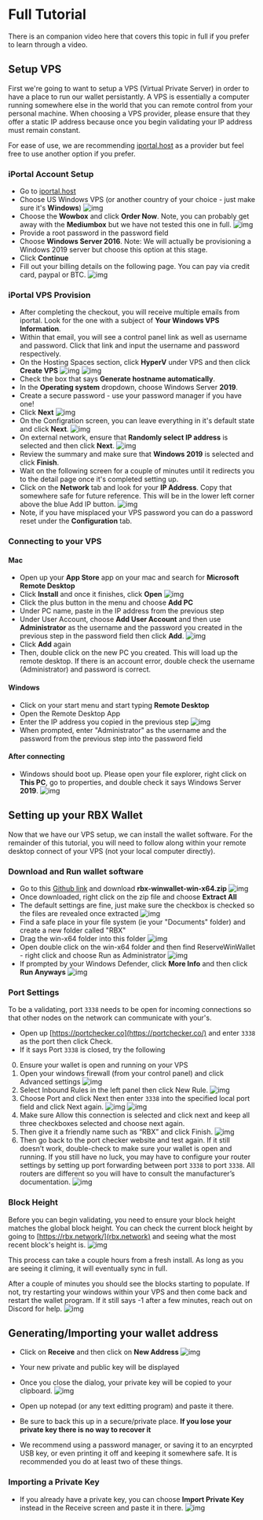 # Full Tutorial

There is an companion video here that covers this topic in full if you prefer to learn through a video.

## Setup VPS

First we're going to want to setup a VPS (Virtual Private Server) in order to have a place to run our wallet persistantly. A VPS is essentially a computer running somewhere else in the world that you can remote control from your personal machine. When choosing a VPS provider, please ensure that they offer a static IP address because once you begin validating your IP address must remain constant.

For ease of use, we are recommending [iportal.host](https://iportal.host/) as a provider but feel free to use another option if you prefer.

### iPortal Account Setup

- Go to [iportal.host](https://iportal.host/)
- Choose US Windows VPS (or another country of your choice - just make sure it's **Windows**)
  ![img](https://reserveblock.io/img/instructs/1.jpg)
- Choose the **Wowbox** and click **Order Now**. Note, you can probably get away with the **Mediumbox** but we have not tested this one in full.
  ![img](https://reserveblock.io/img/instructs/2.jpg)
- Provide a root password in the password field
- Choose **Windows Server 2016**. Note: We will actually be provisioning a Windows 2019 server but choose this option at this stage.
- Click **Continue**
- Fill out your billing details on the following page. You can pay via credit card, paypal or BTC.
  ![img](https://reserveblock.io/img/instructs/3.jpg)

### iPortal VPS Provision

- After completing the checkout, you will receive multiple emails from iportal. Look for the one with a subject of **Your Windows VPS Information**.
- Within that email, you will see a control panel link as well as username and password. Click that link and input the username and password respectively.
- On the Hosting Spaces section, click **HyperV** under VPS and then click **Create VPS**
  ![img](https://reserveblock.io/img/instructs/4.jpg)
  ![img](https://reserveblock.io/img/instructs/5.jpg)
- Check the box that says **Generate hostname automatically**.
- In the **Operating system** dropdown, choose Windows Server **2019**.
- Create a secure password - use your password manager if you have one!
- Click **Next**
  ![img](https://reserveblock.io/img/instructs/6.jpg)
- On the Configration screen, you can leave everything in it's default state and click **Next**.
  ![img](https://reserveblock.io/img/instructs/7.jpg)
- On external network, ensure that **Randomly select IP address** is selected and then click **Next**.
  ![img](https://reserveblock.io/img/instructs/8.jpg)
- Review the summary and make sure that **Windows 2019** is selected and click **Finish**.
- Wait on the following screen for a couple of minutes until it redirects you to the detail page once it's completed setting up.
- Click on the **Network** tab and look for your **IP Address**. Copy that somewhere safe for future reference. This will be in the lower left corner above the blue Add IP button.
  ![img](https://reserveblock.io/img/instructs/9.jpg)
- Note, if you have misplaced your VPS password you can do a password reset under the **Configuration** tab.

### Connecting to your VPS

#### Mac

- Open up your **App Store** app on your mac and search for **Microsoft Remote Desktop**
- Click **Install** and once it finishes, click **Open**
  ![img](https://reserveblock.io/img/instructs/10.jpg)
- Click the plus button in the menu and choose **Add PC**
- Under PC name, paste in the IP address from the previous step
- Under User Account, choose **Add User Account** and then use **Administrator** as the username and the password you created in the previous step in the password field then click **Add**.
  ![img](https://reserveblock.io/img/instructs/11.jpg)
- Click **Add** again
- Then, double click on the new PC you created. This will load up the remote desktop. If there is an account error, double check the username (Administrator) and password is correct.

#### Windows

- Click on your start menu and start typing **Remote Desktop**
- Open the Remote Desktop App
- Enter the IP address you copied in the previous step
  ![img](https://reserveblock.io/img/instructs/13.jpg)
- When prompted, enter "Administrator" as the username and the password from the previous step into the password field

#### After connecting

- Windows should boot up. Please open your file explorer, right click on **This PC**, go to properties, and double check it says Windows Server **2019**.
  ![img](https://reserveblock.io/img/instructs/14.jpg)

## Setting up your RBX Wallet

Now that we have our VPS setup, we can install the wallet software. For the remainder of this tutorial, you will need to follow along within your remote desktop connect of your VPS (not your local computer directly).

### Download and Run wallet software

- Go to this [Github link](https://github.com/ReserveBlockIO/ReserveBlockWindowsWallet/releases/tag/pre5) and download **rbx-winwallet-win-x64.zip**
  ![img](https://reserveblock.io/img/instructs/16.jpg)
- Once downloaded, right click on the zip file and choose **Extract All**
- The default settings are fine, just make sure the checkbox is checked so the files are revealed once extracted
  ![img](https://reserveblock.io/img/instructs/17.jpg)
- Find a safe place in your file system (ie your "Documents" folder) and create a new folder called "RBX"
- Drag the win-x64 folder into this folder
  ![img](https://reserveblock.io/img/instructs/18.jpg)
- Open double click on the win-x64 folder and then find ReserveWinWallet - right click and choose Run as Administrator
  ![img](https://reserveblock.io/img/instructs/19.jpg)
- If prompted by your Windows Defender, click **More Info** and then click **Run Anyways**
  ![img](https://reserveblock.io/img/instructs/20.jpg)

### Port Settings

To be a validating, port `3338` needs to be open for incoming connections so that other nodes on the network can communicate with your's.

- Open up [https://portchecker.co](https://portchecker.co/) and enter `3338` as the port then click Check.
- If it says Port `3338` is closed, try the following

0. Ensure your wallet is open and running on your VPS
1. Open your windows firewall (from your control panel) and click Advanced settings
   ![img](https://reserveblock.io/img/instructs/22.jpg)
2. Select Inbound Rules in the left panel then click New Rule.
   ![img](https://reserveblock.io/img/instructs/23.jpg)
3. Choose Port and click Next then enter `3338` into the specified local port field and click Next again.
   ![img](https://reserveblock.io/img/instructs/24.jpg)
   ![img](https://reserveblock.io/img/instructs/25.jpg)
4. Make sure Allow this connection is selected and click next and keep all three checkboxes selected and choose next again.
5. Then give it a friendly name such as “RBX” and click Finish.
   ![img](https://reserveblock.io/img/instructs/26.jpg)
6. Then go back to the port checker website and test again. If it still doesn’t work, double-check to make sure your wallet is open and running. If you still have no luck, you may have to configure your router settings by setting up port forwarding between port `3338` to port `3338`. All routers are different so you will have to consult the manufacturer’s documentation.
   ![img](https://reserveblock.io/img/instructs/27.jpg)

### Block Height

Before you can begin validating, you need to ensure your block height matches the global block height.
You can check the current block height by going to [https://rbx.network/](rbx.network) and seeing what the most recent block's height is.
![img](https://reserveblock.io/img/instructs/28.jpg)

This process can take a couple hours from a fresh install. As long as you are seeing it climing, it will eventually sync in full.

After a couple of minutes you should see the blocks starting to populate. If not, try restarting your windows within your VPS and then come back and restart the wallet program. If it still says -1 after a few minutes, reach out on Discord for help.
![img](https://reserveblock.io/img/instructs/32.jpg)

## Generating/Importing your wallet address

- Click on **Receive** and then click on **New Address**
  ![img](https://reserveblock.io/img/instructs/29.jpg)
- Your new private and public key will be displayed
- Once you close the dialog, your private key will be copied to your clipboard.
  ![img](https://reserveblock.io/img/instructs/30.jpg)

- Open up notepad (or any text editting program) and paste it there.
- Be sure to back this up in a secure/private place. **If you lose your private key there is no way to recover it**
- We recommend using a password manager, or saving it to an encyrpted USB key, or even printing it off and keeping it somewhere safe. It is recommended you do at least two of these things.

### Importing a Private Key

- If you already have a private key, you can choose **Import Private Key** instead in the Receive screen and paste it in there.
  ![img](https://reserveblock.io/img/instructs/31.jpg)

<!-- ## Validating

Double check the following:

- block height has reached the global block height as per [https://rbx.network/](rbx.network)
- port `3338` is open for incoming connections (see instructions above)
- You have an address (private/public key) created / imported
- You have at least 1000 RBX in the wallet (the minium requirement to be a validator in the proof of stake model)

If all is good, continue with:

- Click the **Validator** tab
- Ensure the correct account is selected and that you are eligable for validating
- Click **Start Validating**
- Give your node a unique name - think of this like a username for your node
- Click **Ok**
- If an error shows up, it may say that your node name is not unique so try something else. -->
